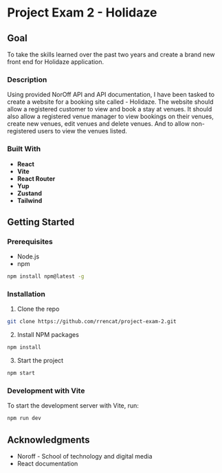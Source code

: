 # Project Exam 2 - Holidaze

## Goal

To take the skills learned over the past two years and create a brand new front end for Holidaze application.

### Description

Using provided NorOff API and API documentation, I have been tasked to create a website for a booking site called - Holidaze. The website should allow a registered customer to view and book a stay at venues. It should also allow a registered venue manager to view bookings on their venues, create new venues, edit venues and delete venues. And to allow non-registered users to view the venues listed.

### Built With

- **React**
- **Vite** 
- **React Router** 
- **Yup** 
- **Zustand**
- **Tailwind**

## Getting Started

### Prerequisites

- Node.js
- npm

```bash
npm install npm@latest -g
```

### Installation

1. Clone the repo

```bash
git clone https://github.com/rrencat/project-exam-2.git
```

2. Install NPM packages

```bash
npm install
```

3. Start the project

```bash
npm start
```

### Development with Vite

To start the development server with Vite, run:

```bash
npm run dev
```

## Acknowledgments

- Noroff - School of technology and digital media
- React documentation

